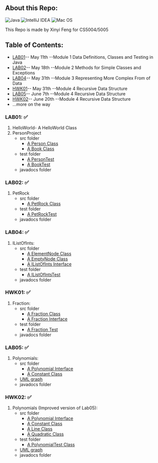 ## About this Repo:
![Java](https://img.shields.io/badge/java-%23ED8B00.svg?style=for-the-badge&logo=java&logoColor=white)
![IntelliJ IDEA](https://img.shields.io/badge/IntelliJIDEA-000000.svg?style=for-the-badge&logo=intellij-idea&logoColor=white)
![Mac OS](https://img.shields.io/badge/mac%20os-000000?style=for-the-badge&logo=macos&logoColor=F0F0F0)
 
 This Repo is made by Xinyi Feng for CS5004/5005
## Table of Contents:
* [LAB01](#lab01)-- May 11th --Module 1 Data Definitions, Classes and Testing in Java
* [LAB02](#lab02)-- May 18th --Module 2 Methods for Simple Classes and Exceptions
* [LAB04](#lab04)-- May 31th --Module 3 Representing More Complex From of Data 
* [HWK01](#hwk01)-- May 31th --Module 4 Recursive Data Structure 
* [LAB05](#lab05)-- June 7th --Module 4 Recursive Data Structure 
* [HWK02](#hwk02)-- June 20th --Module 4 Recursive Data Structure 
* ...more on the way
### LAB01: :white_check_mark:
 1. HelloWorld- A HelloWorld Class
 2. PersonProject 
    - src folder 
      - [A Person Class](https://github.com/FentPams/cs_5004/blob/main/LAB01/PersonProject/src/Person.java) 
      - [A Book Class](https://github.com/FentPams/cs_5004/blob/main/LAB01/PersonProject/src/Book.java)
    - test folder 
      - [A PersonTest](https://github.com/FentPams/cs_5004/blob/main/LAB01/PersonProject/test/PersonTest.java) 
      - [A BookTest](https://github.com/FentPams/cs_5004/blob/main/LAB01/PersonProject/test/BookTest.java)
    - javadocs folder 
### LAB02: :white_check_mark:
 1. PetRock
    - src folder 
      - [A PetRock Class](https://github.com/FentPams/cs_5004/blob/main/LAB02/PetRock/src/PetRock.java)
    - test folder 
      - [A PetRockTest](https://github.com/FentPams/cs_5004/blob/main/LAB02/PetRock/tests/PetRockTest.java) 
    - javadocs folder 
### LAB04: :white_check_mark:
1.  IListOfInts:
    - src folder 
      - [A ElementNode Class](https://github.com/FentPams/cs_5004/blob/main/LAB04/IListOfInts/src/ElementNode.java)
      - [A EmptyNode Class](https://github.com/FentPams/cs_5004/blob/main/LAB04/IListOfInts/src/EmptyNode.java)
      - [A IListOfInts Interface](https://github.com/FentPams/cs_5004/blob/main/LAB04/IListOfInts/src/IListOfInts.java)
    - test folder 
      - [A IListOfIntsTest](https://github.com/FentPams/cs_5004/blob/main/LAB04/IListOfInts/tests/IListOfIntsTest.java)
    - javadocs folder
### HWK01: :white_check_mark:
1.  Fraction:
    - src folder 
      - [A Fraction Class](https://github.com/FentPams/cs_5004/blob/main/HWK01/Fraction/src/Fraction.java)
      - [A Fraction Interface](https://github.com/FentPams/cs_5004/blob/main/HWK01/Fraction/src/FractionInterface.java)
    - test folder 
      - [A Fraction Test](https://github.com/FentPams/cs_5004/blob/main/HWK01/Fraction/tests/FractionTest.java)
    - javadocs folder
### LAB05: :white_check_mark:
1.  Polynomials:
    - src folder 
      - [A Polynomial Interface](https://github.com/FentPams/cs_5004/blob/main/LAB05/Polynomials/src/Polynomial.java)
      - [A Constant Class](https://github.com/FentPams/cs_5004/blob/main/LAB05/Polynomials/src/Constant.java)
    - [UML graph](https://github.com/FentPams/cs_5004/blob/main/LAB05/Polynomials/Polynomials.png)
    - javadocs folder
    
### HWK02: :white_check_mark:
1.  Polynomials (Improved version of Lab05):
    - src folder 
      - [A Polynomial Interface](https://github.com/FentPams/cs_5004/blob/main/HWK02/Polynomials/src/Polynomial.java)
      - [A Constant Class](https://github.com/FentPams/cs_5004/blob/main/HWK02/Polynomials/src/Constant.java)
      - [A Line Class](https://github.com/FentPams/cs_5004/blob/main/HWK02/Polynomials/src/Line.java)
      - [A Quadratic Class](https://github.com/FentPams/cs_5004/blob/main/HWK02/Polynomials/src/Quadratic.java)
    - test folder 
      - [A PolynomialTest Class](https://github.com/FentPams/cs_5004/blob/main/HWK02/Polynomials/tests/PolynomialTest.java)
    - [UML graph](https://github.com/FentPams/cs_5004/blob/main/HWK02/Polynomials/Polynomials%20(1).png)
    - javadocs folder
     
